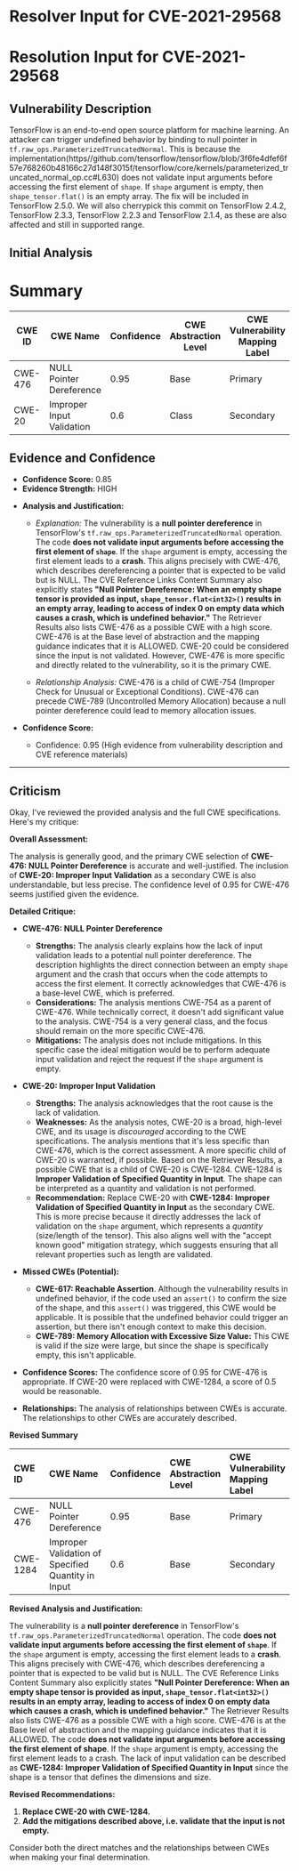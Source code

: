 # Resolver Input for CVE-2021-29568

# Resolution Input for CVE-2021-29568

## Vulnerability Description
TensorFlow is an end-to-end open source platform for machine learning. An attacker can trigger undefined behavior by binding to null pointer in `tf.raw_ops.ParameterizedTruncatedNormal`. This is because the implementation(https//github.com/tensorflow/tensorflow/blob/3f6fe4dfef6f57e768260b48166c27d148f3015f/tensorflow/core/kernels/parameterized_truncated_normal_op.cc#L630) does not validate input arguments before accessing the first element of `shape`. If `shape` argument is empty, then `shape_tensor.flat()` is an empty array. The fix will be included in TensorFlow 2.5.0. We will also cherrypick this commit on TensorFlow 2.4.2, TensorFlow 2.3.3, TensorFlow 2.2.3 and TensorFlow 2.1.4, as these are also affected and still in supported range.

## Initial Analysis
# Summary
| CWE ID | CWE Name | Confidence | CWE Abstraction Level | CWE Vulnerability Mapping Label | CWE-Vulnerability Mapping Notes |
|---|---|---|---|---|---|
| CWE-476 | NULL Pointer Dereference | 0.95 | Base | Primary | Allowed |
| CWE-20 | Improper Input Validation | 0.6 | Class | Secondary | Discouraged |

## Evidence and Confidence

*   **Confidence Score:** 0.85
*   **Evidence Strength:** HIGH

- **Analysis and Justification:**
  - *Explanation:* The vulnerability is a **null pointer dereference** in TensorFlow's `tf.raw_ops.ParameterizedTruncatedNormal` operation. The code **does not validate input arguments before accessing the first element of `shape`**. If the `shape` argument is empty, accessing the first element leads to a **crash**. This aligns precisely with CWE-476, which describes dereferencing a pointer that is expected to be valid but is NULL. The CVE Reference Links Content Summary also explicitly states **"Null Pointer Dereference: When an empty shape tensor is provided as input, `shape_tensor.flat<int32>()` results in an empty array, leading to access of index 0 on empty data which causes a crash, which is undefined behavior."** The Retriever Results also lists CWE-476 as a possible CWE with a high score. CWE-476 is at the Base level of abstraction and the mapping guidance indicates that it is ALLOWED. CWE-20 could be considered since the input is not validated. However, CWE-476 is more specific and directly related to the vulnerability, so it is the primary CWE.

  - *Relationship Analysis:* CWE-476 is a child of CWE-754 (Improper Check for Unusual or Exceptional Conditions). CWE-476 can precede CWE-789 (Uncontrolled Memory Allocation) because a null pointer dereference could lead to memory allocation issues.

- **Confidence Score:**
  - Confidence: 0.95 (High evidence from vulnerability description and CVE reference materials)

---

## Criticism
Okay, I've reviewed the provided analysis and the full CWE specifications. Here's my critique:

**Overall Assessment:**

The analysis is generally good, and the primary CWE selection of **CWE-476: NULL Pointer Dereference** is accurate and well-justified. The inclusion of **CWE-20: Improper Input Validation** as a secondary CWE is also understandable, but less precise. The confidence level of 0.95 for CWE-476 seems justified given the evidence.

**Detailed Critique:**

*   **CWE-476: NULL Pointer Dereference**

    *   **Strengths:** The analysis clearly explains how the lack of input validation leads to a potential null pointer dereference. The description highlights the direct connection between an empty `shape` argument and the crash that occurs when the code attempts to access the first element. It correctly acknowledges that CWE-476 is a base-level CWE, which is preferred.
    *   **Considerations:** The analysis mentions CWE-754 as a parent of CWE-476. While technically correct, it doesn't add significant value to the analysis. CWE-754 is a very general class, and the focus should remain on the more specific CWE-476.
    *   **Mitigations:** The analysis does not include mitigations. In this specific case the ideal mitigation would be to perform adequate input validation and reject the request if the `shape` argument is empty.

*   **CWE-20: Improper Input Validation**

    *   **Strengths:** The analysis acknowledges that the root cause is the lack of validation.
    *   **Weaknesses:** As the analysis notes, CWE-20 is a broad, high-level CWE, and its usage is *discouraged* according to the CWE specifications. The analysis mentions that it's less specific than CWE-476, which is the correct assessment. A more specific child of CWE-20 is warranted, if possible. Based on the Retriever Results, a possible CWE that is a child of CWE-20 is CWE-1284. CWE-1284 is **Improper Validation of Specified Quantity in Input**. The shape can be interpreted as a quantity and validation is not performed.
    *   **Recommendation:** Replace CWE-20 with **CWE-1284: Improper Validation of Specified Quantity in Input** as the secondary CWE. This is more precise because it directly addresses the lack of validation on the `shape` argument, which represents a *quantity* (size/length of the tensor). This also aligns well with the "accept known good" mitigation strategy, which suggests ensuring that all relevant properties such as length are validated.

*   **Missed CWEs (Potential):**

    *   **CWE-617: Reachable Assertion**. Although the vulnerability results in undefined behavior, if the code used an `assert()` to confirm the size of the shape, and this `assert()` was triggered, this CWE would be applicable. It is possible that the undefined behavior could trigger an assertion, but there isn't enough context to make this decision.
    *   **CWE-789: Memory Allocation with Excessive Size Value:** This CWE is valid if the size were large, but since the shape is specifically empty, this isn't applicable.

*   **Confidence Scores:** The confidence score of 0.95 for CWE-476 is appropriate. If CWE-20 were replaced with CWE-1284, a score of 0.5 would be reasonable.

*   **Relationships:** The analysis of relationships between CWEs is accurate. The relationships to other CWEs are accurately described.

**Revised Summary**

| CWE ID    | CWE Name                                      | Confidence | CWE Abstraction Level | CWE Vulnerability Mapping Label | CWE-Vulnerability Mapping Notes |
| :-------- | :-------------------------------------------- | :--------- | :-------------------- | :---------------------------- | :------------------------------ |
| CWE-476   | NULL Pointer Dereference                      | 0.95       | Base                  | Primary                      | Allowed                       |
| CWE-1284 | Improper Validation of Specified Quantity in Input  | 0.6        | Base                  | Secondary                    | Discouraged                     |

**Revised Analysis and Justification:**

The vulnerability is a **null pointer dereference** in TensorFlow's `tf.raw_ops.ParameterizedTruncatedNormal` operation. The code **does not validate input arguments before accessing the first element of `shape`**. If the `shape` argument is empty, accessing the first element leads to a **crash**. This aligns precisely with CWE-476, which describes dereferencing a pointer that is expected to be valid but is NULL. The CVE Reference Links Content Summary also explicitly states **"Null Pointer Dereference: When an empty shape tensor is provided as input, `shape_tensor.flat<int32>()` results in an empty array, leading to access of index 0 on empty data which causes a crash, which is undefined behavior."** The Retriever Results also lists CWE-476 as a possible CWE with a high score. CWE-476 is at the Base level of abstraction and the mapping guidance indicates that it is ALLOWED. The code **does not validate input arguments before accessing the first element of shape**. If the `shape` argument is empty, accessing the first element leads to a crash. The lack of input validation can be described as **CWE-1284: Improper Validation of Specified Quantity in Input** since the shape is a tensor that defines the dimensions and size.

**Revised Recommendations:**

1.  **Replace CWE-20 with CWE-1284.**
2.  **Add the mitigations described above, i.e. validate that the input is not empty.**

Consider both the direct matches and the relationships between CWEs
when making your final determination.
        